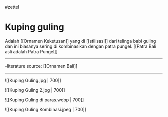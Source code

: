 #zettel

# Kuping guling
 Adalah [[Ornamen Keketusan]] yang di [[stilisasi]] dari telinga babi guling dan ini biasanya sering di kombinasikan dengan patra pungel. [[Patra Bali asli adalah Patra Pungel]]

---

-literature source: [[Ornamen Bali]]

---

![[Kuping Guling.jpg | 700]]


![[Kuping Guling 2.jpg | 700]]



![[Kuping Guling di paras.webp | 700]]





![[Kuping Guling Kombinasi.jpeg | 700]]